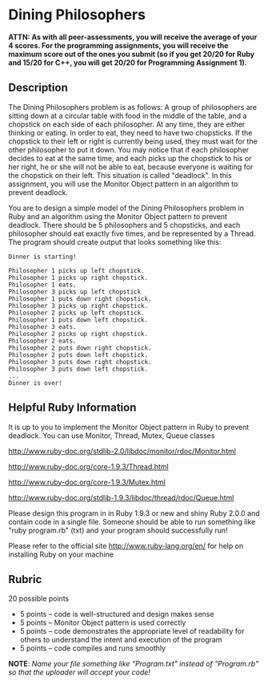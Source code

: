 # Dining Philosophers

**ATTN: As with all peer-assessments, you will receive the average of your 4 scores.  For the programming assignments, you will receive the maximum score out of the ones you submit (so if you get 20/20 for Ruby and 15/20 for C++, you will get 20/20 for Programming Assignment 1).**

## Description

The Dining Philosophers problem is as follows:  A group of philosophers are sitting down at a circular table with food in the middle of the table, and a chopstick on each side of each philosopher.  At any time, they are either thinking or eating.  In order to eat, they need to have two chopsticks.  If the chopstick to their left or right is currently being used, they must wait for the other philosopher to put it down.  You may notice that if each philosopher decides to eat at the same time, and each picks up the chopstick to his or her right, he or she will not be able to eat, because everyone is waiting for the chopstick on their left.  This situation is called "deadlock".  In this assignment, you will use the Monitor Object pattern in an algorithm to prevent deadlock.

You are to design a simple model of the Dining Philosophers problem in Ruby and an algorithm using the Monitor Object pattern to prevent deadlock.  There should be 5 philosophers and 5 chopsticks, and each philosopher should eat exactly five times, and be represented by a Thread.  The program should create output that looks something like this:

```
Dinner is starting!

Philosopher 1 picks up left chopstick.
Philosopher 1 picks up right chopstick.
Philosopher 1 eats.
Philosopher 3 picks up left chopstick
Philosopher 1 puts down right chopstick.
Philosopher 3 picks up right chopstick.
Philosopher 2 picks up left chopstick.
Philosopher 1 puts down left chopstick.
Philosopher 3 eats.
Philosopher 2 picks up right chopstick.
Philosopher 2 eats.
Philosopher 2 puts down right chopstick.
Philosopher 2 puts down left chopstick.
Philosopher 3 puts down right chopstick.
Philosopher 3 puts down left chopstick.
...
Dinner is over!
```

## Helpful Ruby Information

It is up to you to implement the Monitor Object pattern in Ruby to prevent deadlock. You can use Monitor, Thread, Mutex, Queue classes

http://www.ruby-doc.org/stdlib-2.0/libdoc/monitor/rdoc/Monitor.html 

http://www.ruby-doc.org/core-1.9.3/Thread.html

http://www.ruby-doc.org/core-1.9.3/Mutex.html

http://www.ruby-doc.org/stdlib-1.9.3/libdoc/thread/rdoc/Queue.html

Please design this program in in Ruby 1.9.3 or new and shiny Ruby 2.0.0 and contain code in a single file.  Someone should be able to run something like "ruby program.rb" (txt) and your program should successfully run!

Please refer to the official site  http://www.ruby-lang.org/en/ for help on installing Ruby on your machine

## Rubric

20 possible points

  * 5 points &ndash; code is well-structured and design makes sense
  * 5 points &ndash; Monitor Object pattern is used correctly
  * 5 points &ndash; code demonstrates the appropriate level of readability for others to understand the intent and execution of the program
  * 5 points &ndash; code compiles and runs smoothly

**NOTE**: _Name your file something like "Program.txt" instead of "Program.rb" so that the uploader will accept your code!_
